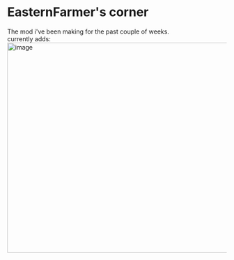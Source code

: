 # EasternFarmer's corner
The mod i've been making for the past couple of weeks.<br>
currently adds: 
<img width="913" height="481" alt="image" src="https://github.com/user-attachments/assets/14ea8576-e134-4cb9-b41c-0d86c7409a44" />

